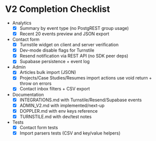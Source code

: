 # V2 Completion Checklist

- Analytics
  - [x] Summary by event type (no PostgREST group usage)
  - [x] Recent 20 events preview and JSON export
- Contact form
  - [x] Turnstile widget on client and server verification
  - [x] Dev-mode disable flags for Turnstile
  - [x] Resend notification via REST API (no SDK peer deps)
  - [x] Supabase persistence + event log
- Admin
  - [x] Articles bulk import (JSON)
  - [x] Projects/Case Studies/Resumes import actions use void return + throw on errors
  - [x] Contact inbox filters + CSV export
- Documentation
  - [x] INTEGRATIONS.md with Turnstile/Resend/Supabase events
  - [x] ADMIN_V2.md with implemented/next-up
  - [x] DOPPLER.md with env keys reference
  - [x] TURNSTILE.md with dev/test notes
- Tests
  - [x] Contact form tests
  - [x] Import parsers tests (CSV and key/value helpers)
